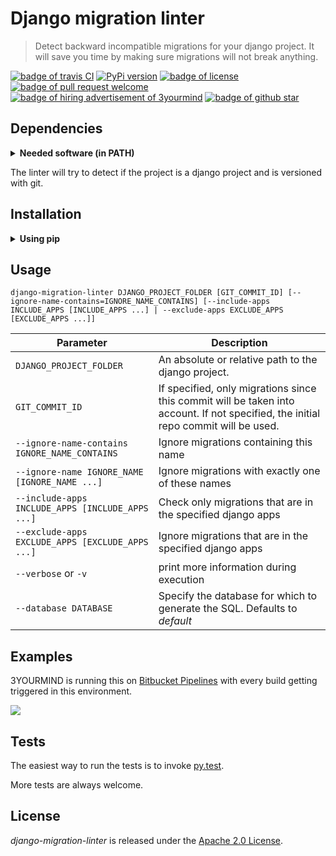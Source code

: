 # Django migration linter

> Detect backward incompatible migrations for your django project. It will save you time by making sure migrations will not break anything.

<a href="https://travis-ci.org/3YOURMIND/django-migration-linter"><img src="https://travis-ci.org/3YOURMIND/django-migration-linter.svg?branch=master" alt="badge of travis CI" /></a>
<a href="https://pypi.python.org/pypi/django-migration-linter/"><img src="https://img.shields.io/pypi/v/django-migration-linter.svg" alt="PyPi version" /></a>
<a href="./LICENSE"><img src="https://img.shields.io/github/license/3yourmind/django-migration-linter.svg" alt="badge of license" /></a>
<a href="https://github.com/3YOURMIND/django-migration-linter/pulls"><img src="https://img.shields.io/badge/PR-welcome-green.svg" alt="badge of pull request welcome" /></a>
<a href="https://www.3yourmind.com/career"><img src="https://img.shields.io/badge/3YOURMIND-Hiring-brightgreen.svg" alt="badge of hiring advertisement of 3yourmind" /></a>
<a href="https://github.com/3YOURMIND/django-migration-linter/stargazers"><img src="https://img.shields.io/github/stars/3YOURMIND/django-migration-linter.svg?style=social&label=Stars" alt="badge of github star" /></a>

## Dependencies

<p><details>
  <summary><b>Needed software (in PATH)</b></summary>

  * `python`
  * `git`
  * UNIX command line tools like `tail`
</details></p>

The linter will try to detect if the project is a django project and is versioned with git.

## Installation

<p><details><summary><b>Using pip</b></summary>
  <pre><code>pip install django-migration-linter</code></pre>
</details></p>

## Usage

`django-migration-linter DJANGO_PROJECT_FOLDER [GIT_COMMIT_ID] [--ignore-name-contains=IGNORE_NAME_CONTAINS] [--include-apps INCLUDE_APPS [INCLUDE_APPS ...] | --exclude-apps EXCLUDE_APPS [EXCLUDE_APPS ...]]`

| Parameter | Description |
| -- | -- |
| `DJANGO_PROJECT_FOLDER` | An absolute or relative path to the django project. |
| `GIT_COMMIT_ID` | If specified, only migrations since this commit will be taken into account. If not specified, the initial repo commit will be used. |
| `--ignore-name-contains IGNORE_NAME_CONTAINS` | Ignore migrations containing this name |
| `--ignore-name IGNORE_NAME [IGNORE_NAME ...]` | Ignore migrations with exactly one of these names |
| `--include-apps INCLUDE_APPS [INCLUDE_APPS ...]` | Check only migrations that are in the specified django apps |
| `--exclude-apps EXCLUDE_APPS [EXCLUDE_APPS ...]` | Ignore migrations that are in the specified django apps |
| `--verbose` or `-v` | print more information during execution |
| `--database DATABASE` | Specify the database for which to generate the SQL. Defaults to *default* |

## Examples

3YOURMIND is running this on [Bitbucket Pipelines](https://bitbucket.org/product/features/pipelines) with every build getting triggered in this environment.

![](https://i.imgur.com/ocLpQXP.png)

## Tests

The easiest way to run the tests is to invoke [py.test](https://docs.pytest.org/en/latest/).

More tests are always welcome.

## License

*django-migration-linter* is released under the [Apache 2.0 License](./LICENSE).
